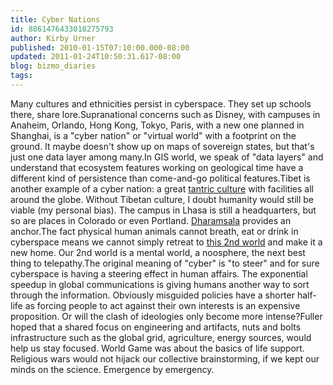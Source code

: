 ```yaml
---
title: Cyber Nations
id: 8861476433018275793
author: Kirby Urner
published: 2010-01-15T07:10:00.000-08:00
updated: 2011-01-24T10:50:31.617-08:00
blog: bizmo_diaries
tags: 
---
```


Many cultures and ethnicities persist in cyberspace.  They set up schools there, share lore.Supranational concerns such as Disney, with campuses in Anaheim, Orlando, Hong Kong, Tokyo, Paris, with a new one planned in Shanghai, is a "cyber nation" or "virtual world" with a footprint on the ground.  It maybe doesn't show up on maps of sovereign states, but that's just one data layer among many.In GIS world, we speak of "data layers" and understand that ecosystem features working on geological time have a different kind of persistence than come-and-go political features.Tibet is another example of a cyber nation:  a great [tantric culture](http://worldgame.blogspot.com/2011/01/economics-of-happiness-movie-review.html) with facilities all around the globe.  Without Tibetan culture, I doubt humanity would still be viable (my personal bias).  The campus in Lhasa is still a headquarters, but so are places in Colorado or even Portland.  [Dharamsala](http://www.tibet.net/en/index.php) provides an anchor.The fact physical human animals cannot breath, eat or drink in cyberspace means we cannot simply retreat to [this 2nd world](http://mybizmo.blogspot.com/2009/07/2nd-life-2nd-world.html) and make it a new home.  Our 2nd world is a mental world, a noosphere, the next best thing to telepathy.The original meaning of "cyber" is "to steer" and for sure cyberspace is having a steering effect in human affairs.  The exponential speedup in global communications is giving humans another way to sort through the information.  Obviously misguided policies have a shorter half-life as forcing people to act against their own interests is an expensive proposition.  Or will the clash of ideologies only become more intense?Fuller hoped that a shared focus on engineering and artifacts, nuts and bolts infrastructure such as the global grid, agriculture, energy sources, would help us stay focused.  World Game was about the basics of life support.  Religious wars would not hijack our collective brainstorming, if we kept our minds on the science.  Emergence by emergency.
